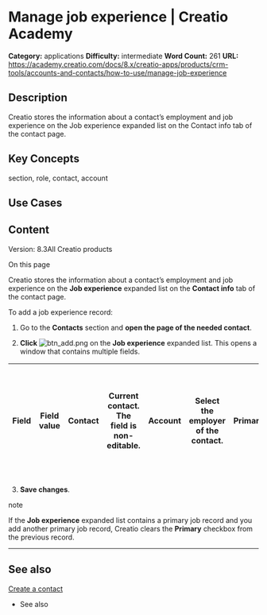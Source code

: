 # Manage job experience | Creatio Academy

**Category:** applications **Difficulty:** intermediate **Word Count:** 261
**URL:**
https://academy.creatio.com/docs/8.x/creatio-apps/products/crm-tools/accounts-and-contacts/how-to-use/manage-job-experience

## Description

Creatio stores the information about a contact’s employment and job experience
on the Job experience expanded list on the Contact info tab of the contact page.

## Key Concepts

section, role, contact, account

## Use Cases

## Content

Version: 8.3All Creatio products

On this page

Creatio stores the information about a contact’s employment and job experience
on the **Job experience** expanded list on the **Contact info** tab of the
contact page.

To add a job experience record:

1. Go to the **Contacts** section and **open the page of the needed contact**.

2. **Click**
   ![btn_add.png](https://academy.creatio.com/docs/sites/en/files/images/Composable_apps/Customer_360/manage_job_experience/btn_add.png)
   on the **Job experience** expanded list. This opens a window that contains
   multiple fields.

| **Field** | **Field value** | Contact | Current contact. The field is non-editable. | Account | Select the employer of the contact. | Primary | Select the checkbox if this is the contact's main place of work. | Current | Select the checkbox if the contact currently has this position. | Job title | Select the position held by the contact, for example, "Head of department." | Full job title | Enter the exact job title, for example, "Head of sales department." | Department | Select the department of the company where the contact works, for example, "Sales." | Role | Specify the part of the contact in the decision-making process, for example, "Decision maker" or "Influencer." | Start | Enter the date when the employee was assigned to work in this position. | End | Enter the date when the employee left the position, if applicable. | Reason for job change | Select the reason why the employee decided to accept this position, for example, "Career growth/promotion." | Notes | Enter additional information about the contact's employment. |
| --------- | --------------- | ------- | ------------------------------------------- | ------- | ----------------------------------- | ------- | ---------------------------------------------------------------- | ------- | --------------------------------------------------------------- | --------- | --------------------------------------------------------------------------- | -------------- | ------------------------------------------------------------------- | ---------- | ----------------------------------------------------------------------------------- | ---- | -------------------------------------------------------------------------------------------------------------- | ----- | ----------------------------------------------------------------------- | --- | ------------------------------------------------------------------ | --------------------- | ----------------------------------------------------------------------------------------------------------- | ----- | ------------------------------------------------------------ |

3. **Save changes**.

note

If the **Job experience** expanded list contains a primary job record and you
add another primary job record, Creatio clears the **Primary** checkbox from the
previous record.

---

## See also​

[Create a contact](https://academy.creatio.com/documents?id=1002)

- See also
